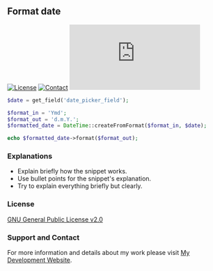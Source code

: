 ## Format date
[![License](https://img.shields.io/github/license/dedewiweka/snippets?color=brightgreen)](https://github.com/dedewiweka/snippets/blob/main/LICENSE) [![Contact](https://img.shields.io/badge/contact-Dede%20Wiweka-orange)](https://dede.wiweka.com/development) ![File size](https://img.shields.io/github/size/dedewiweka/snippets/ACF/format-date.md) 
```php
$date = get_field('date_picker_field');

$format_in = 'Ymd';
$format_out = 'd.m.Y.';
$formatted_date = DateTime::createFromFormat($format_in, $date);

echo $formatted_date->format($format_out);
```
### Explanations
- Explain briefly how the snippet works.
- Use bullet points for the snippet's explanation.
- Try to explain everything briefly but clearly.

### License

[GNU General Public License v2.0](https://github.com/dedewiweka/snippets/blob/main/LICENSE)


### Support and Contact

For more information and details about my work please visit [My Development Website](https://dede.wiweka.com/development).